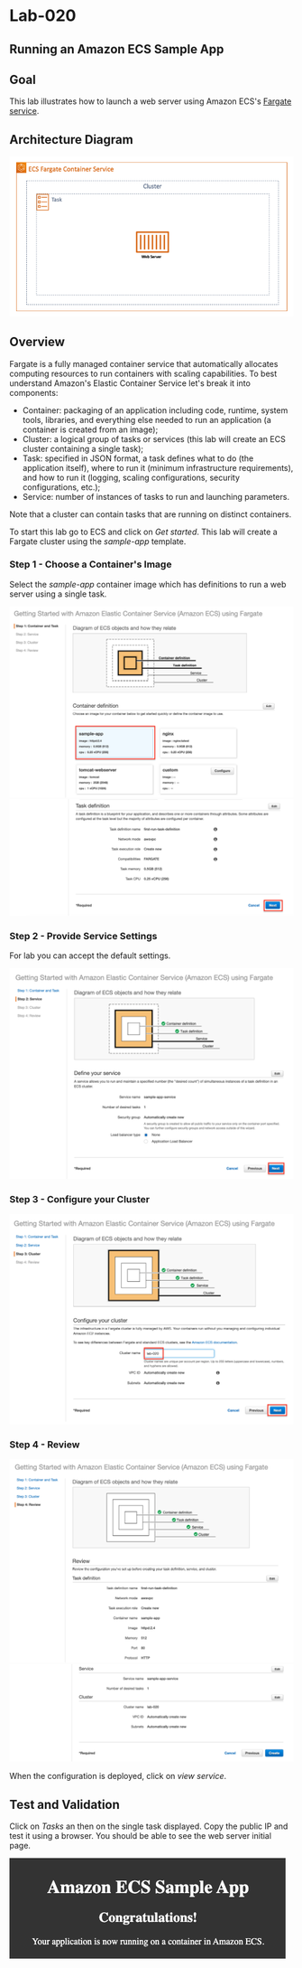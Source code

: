 # Lab-020

## Running an Amazon ECS Sample App

## Goal

This lab illustrates how to launch a web server using Amazon ECS's [Fargate service](https://aws.amazon.com/fargate/).

## Architecture Diagram

![lab-020-arch-01](images/lab-020-arch-01.png)

## Overview

Fargate is a fully managed container service that automatically allocates computing resources to run containers with scaling capabilities. To best understand Amazon's Elastic Container Service let's break it into components:

* Container: packaging of an application including code, runtime, system tools, libraries, and everything else needed to run an application (a container is created from an image);
* Cluster: a logical group of tasks or services (this lab will create an ECS cluster containing a single task);
* Task: specified in JSON format, a task defines what to do (the application itself), where to run it (minimum infrastructure requirements), and how to run it (logging, scaling configurations, security configurations, etc.);
* Service: number of instances of tasks to run and launching parameters.

Note that a cluster can contain tasks that are running on distinct containers.

To start this lab go to ECS and click on *Get started*. This lab will create a Fargate cluster using the *sample-app* template.

### Step 1 - Choose a Container's Image

Select the *sample-app* container image which has definitions to run a web server using a single task.

![lab-020-scrn-01](images/lab-020-scrn-01.png)
![lab-020-scrn-02](images/lab-020-scrn-02.png)

### Step 2 - Provide Service Settings

For lab you can accept the default settings.

![lab-020-scrn-03](images/lab-020-scrn-03.png)

### Step 3 - Configure your Cluster

![lab-020-scrn-04](images/lab-020-scrn-04.png)

### Step 4 - Review

![lab-020-scrn-05](images/lab-020-scrn-05.png)
![lab-020-scrn-06](images/lab-020-scrn-06.png)

When the configuration is deployed, click on *view service*.

## Test and Validation

Click on *Tasks* an then on the single task displayed. Copy the public IP and test it using a browser. You should be able to see the web server initial page.

![lab-020-scrn-07](images/lab-020-scrn-07.png)
